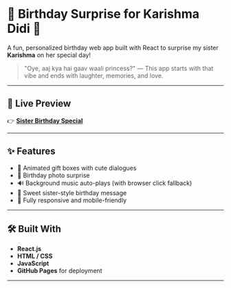# 🎉 Birthday Surprise for Karishma Didi 🎁

A fun, personalized birthday web app built with React to surprise my sister **Karishma** on her special day!

> "Oye, aaj kya hai gaav waali princess?" — This app starts with that vibe and ends with laughter, memories, and love.

---

## 🔗 Live Preview

👉 **[Sister Birthday Special](https://TheCodeByDeepak.github.io/SisterBirthdaySpecial)**

---

## ✨ Features

- 🎁 Animated gift boxes with cute dialogues  
- 📸 Birthday photo surprise  
- 🔊 Background music auto-plays (with browser click fallback)  
- 💖 Sweet sister-style birthday message  
- 💬 Fully responsive and mobile-friendly  

---

## 🛠️ Built With

- **React.js**  
- **HTML / CSS**  
- **JavaScript**  
- **GitHub Pages** for deployment  

---
